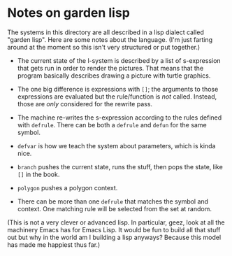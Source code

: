 # Notes on garden lisp

The systems in this directory are all described in a lisp dialect called "garden lisp".
Here are some notes about the language.
(I'm just farting around at the moment so this isn't very structured or put together.)

- The current state of the l-system is described by a list of s-expression that gets run in order to render the pictures.
  That means that the program basically describes drawing a picture with turtle graphics.


- The one big difference is expressions with `[]`; the arguments to those expressions are evaluated but the rule/function is *not* called.
  Instead, those are *only* considered for the rewrite pass.

- The machine re-writes the s-expression according to the rules defined with `defrule`.
  There can be both a `defrule` and `defun` for the same symbol.

- `defvar` is how we teach the system about parameters, which is kinda nice.

- `branch` pushes the current state, runs the stuff, then pops the state, like `[]` in the book.

- `polygon` pushes a polygon context.

- There can be more than one `defrule` that matches the symbol and context.
  One matching rule will be selected from the set at random.

(This is not a very clever or advanced lisp.
In particular, geez, look at all the machinery Emacs has for Emacs Lisp.
It would be fun to build all that stuff out but why in the world am I building a lisp anyways?
Because this model has made me happiest thus far.)
